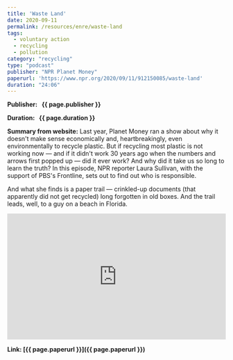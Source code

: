 ```yaml
---
title: 'Waste Land'
date: 2020-09-11
permalink: /resources/enre/waste-land
tags:
  - voluntary action
  - recycling
  - pollution
category: "recycling"
type: "podcast"
publisher: "NPR Planet Money"
paperurl: 'https://www.npr.org/2020/09/11/912150085/waste-land'
duration: "24:06"
---
```



**<span class="bold-podcast">Publisher: </span>&nbsp;<span class="text-podcast"> {{ page.publisher }}</span>**

**<span class="bold-podcast">Duration: </span>&nbsp;<span class="text-podcast"> {{ page.duration }}</span>**

**<span class="bold-podcast">Summary from website:</span>**
Last year, Planet Money ran a show about why it doesn't make sense economically and, heartbreakingly, even environmentally to recycle plastic. But if recycling most plastic is not working now — and if it didn't work 30 years ago when the numbers and arrows first popped up — did it ever work? And why did it take us so long to learn the truth? In this episode, NPR reporter Laura Sullivan, with the support of PBS's Frontline, sets out to find out who is responsible.

And what she finds is a paper trail — crinkled-up documents (that apparently did not get recycled) long forgotten in old boxes. And the trail leads, well, to a guy on a beach in Florida.

<iframe src="https://www.npr.org/player/embed/912150085/1198961089" width="100%" height="290" frameborder="0" scrolling="no" title="NPR embedded audio player"></iframe>

**<span class="small-podcast">Link:</span>&nbsp;<span class="links-podcast">[{{ page.paperurl }}]({{ page.paperurl }})</span>**
